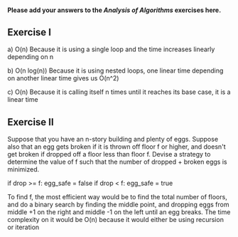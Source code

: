 #### Please add your answers to the **_Analysis of Algorithms_** exercises here.

## Exercise I

a) O(n)
Because it is using a single loop and the time increases linearly depending on n

b) O(n log(n))
Because it is using nested loops, one linear time depending on another linear time gives us O(n^2)

c) O(n)
Because it is calling itself n times until it reaches its base case, it is a linear time

## Exercise II

Suppose that you have an n-story building and plenty of eggs. Suppose also that an egg gets broken if it is thrown off floor f or higher, and doesn't get broken if dropped off a floor less than floor f. Devise a strategy to determine the value of f such that the number of dropped + broken eggs is minimized.

if drop >= f:
egg_safe = false
if drop < f:
egg_safe = true

To find f, the most efficient way would be to find the total number of floors, and do a binary search by finding the middle point, and dropping eggs from middle +1 on the right and middle -1 on the left until an egg breaks. The time complexity on it would be O(n) because it would either be using recursion or iteration
